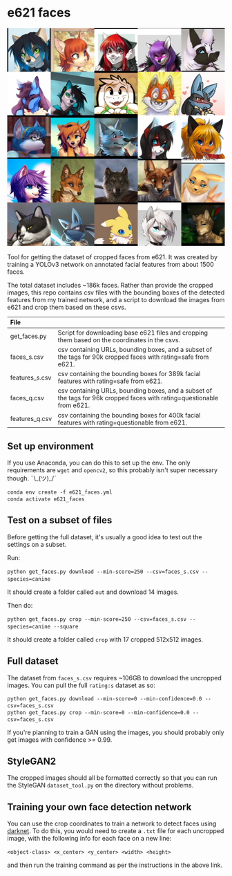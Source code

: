# e621 faces

![Preview grid](./docs/restrictive_512_grid.jpg)

Tool for getting the dataset of cropped faces from e621. It was created by training a YOLOv3 network on annotated facial features from about 1500 faces.

The total dataset includes ~186k faces. Rather than provide the cropped images, this repo contains csv files with the bounding boxes of the detected features from my trained network, and a script to download the images from e621 and crop them based on these csvs.

| File | &nbsp;
| :--- | :--------
| get_faces.py | Script for downloading base e621 files and cropping them based on the coordinates in the csvs.
| faces_s.csv | csv containing URLs, bounding boxes, and a subset of the tags for 90k cropped faces with rating=safe from e621.
| features_s.csv | csv containing the bounding boxes for 389k facial features with rating=safe from e621.
| faces_q.csv | csv containing URLs, bounding boxes, and a subset of the tags for 96k cropped faces with rating=questionable from e621.
| features_q.csv | csv containing the bounding boxes for 400k facial features with rating=questionable from e621.


## Set up environment
If you use Anaconda, you can do this to set up the env. The only requirements are `wget` and `opencv2`, so this probably isn't super necessary though. ¯\\\_(ツ)\_\/¯

```
conda env create -f e621_faces.yml
conda activate e621_faces
```

## Test on a subset of files

Before getting the full dataset, it's usually a good idea to test out the settings on a subset.

Run:

```python get_faces.py download --min-score=250 --csv=faces_s.csv --species=canine```

It should create a folder called `out` and download 14 images.

Then do:

```python get_faces.py crop --min-score=250 --csv=faces_s.csv --species=canine --square```

It should create a folder called `crop` with 17 cropped 512x512 images.

## Full dataset

The dataset from `faces_s.csv` requires ~106GB to download the uncropped images. You can pull the full `rating:s` dataset as so:

```
python get_faces.py download --min-score=0 --min-confidence=0.0 --csv=faces_s.csv
python get_faces.py crop --min-score=0 --min-confidence=0.0 --csv=faces_s.csv
```

If you're planning to train a GAN using the images, you should probably only get images with confidence >= 0.99.

## StyleGAN2

The cropped images should all be formatted correctly so that you can run the StyleGAN `dataset_tool.py` on the directory without problems.

## Training your own face detection network

You can use the crop coordinates to train a network to detect faces using [darknet](https://github.com/AlexeyAB/darknet). To do this, you would need to create a `.txt` file for each uncropped image, with the following info for each face on a new line:

`<object-class> <x_center> <y_center> <width> <height>`

and then run the training command as per the instructions in the above link.


